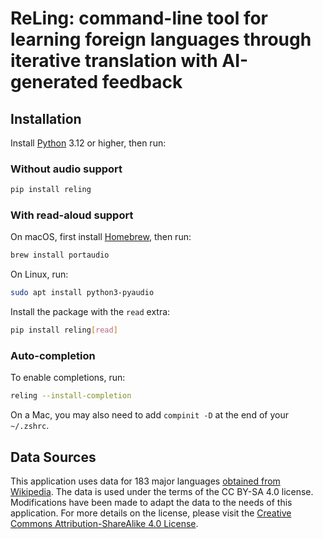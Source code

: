 # ReLing: command-line tool for learning foreign languages through iterative translation with AI-generated feedback

## Installation<a id="installation"></a>

Install [Python](https://www.python.org/downloads/) 3.12 or higher, then run:

### Without audio support

```bash
pip install reling
```

### With read-aloud support

On macOS, first install [Homebrew](https://brew.sh/), then run:

```bash
brew install portaudio
```

On Linux, run:

```bash
sudo apt install python3-pyaudio
```

Install the package with the `read` extra:

```bash
pip install reling[read]
```

### Auto-completion

To enable completions, run:

```bash
reling --install-completion
```

On a Mac, you may also need to add `compinit -D` at the end of your `~/.zshrc`.

## Data Sources

This application uses data for 183 major languages [obtained from Wikipedia](https://en.wikipedia.org/wiki/List_of_ISO_639_language_codes). The data is used under the terms of the CC BY-SA 4.0 license. Modifications have been made to adapt the data to the needs of this application. For more details on the license, please visit the [Creative Commons Attribution-ShareAlike 4.0 License](https://creativecommons.org/licenses/by-sa/4.0/deed.en).
